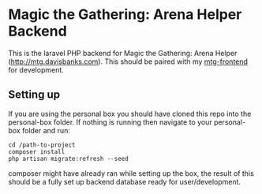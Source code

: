 # Magic the Gathering: Arena Helper Backend

This is the laravel PHP backend for Magic the Gathering: Arena Helper (http://mtg.davisbanks.com).
This should be paired with my [mtg-frontend](https://github.com/debanks/mtg-frontend.git) for development.

## Setting up

If you are using the personal box you should have cloned this repo into the personal-box folder.
If nothing is running then navigate to your personal-box folder and run:

```
cd /path-to-project
composer install
php artisan migrate:refresh --seed
```

composer might have already ran while setting up the box, the result of this should
be a fully set up backend database ready for user/development.